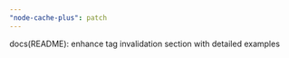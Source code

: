 ```yaml
---
"node-cache-plus": patch
---
```


docs(README): enhance tag invalidation section with detailed examples
